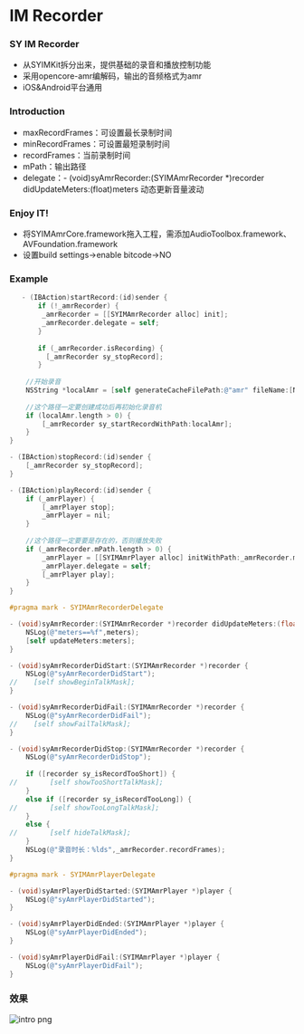 # IM Recorder
### SY IM Recorder

* 从SYIMKit拆分出来，提供基础的录音和播放控制功能
* 采用opencore-amr编解码，输出的音频格式为amr
* iOS&amp;Android平台通用

### Introduction

* maxRecordFrames：可设置最长录制时间
* minRecordFrames：可设置最短录制时间
* recordFrames：当前录制时间
* mPath：输出路径
* delegate：- (void)syAmrRecorder:(SYIMAmrRecorder *)recorder didUpdateMeters:(float)meters 动态更新音量波动

### Enjoy IT!

* 将SYIMAmrCore.framework拖入工程，需添加AudioToolbox.framework、AVFoundation.framework
* 设置build settings->enable bitcode->NO

### Example

``` objective-c
   - (IBAction)startRecord:(id)sender {
       if (!_amrRecorder) {
        _amrRecorder = [[SYIMAmrRecorder alloc] init];
        _amrRecorder.delegate = self;
       }
    
       if (_amrRecorder.isRecording) {
         [_amrRecorder sy_stopRecord];
       }
    
    //开始录音
    NSString *localAmr = [self generateCacheFilePath:@"amr" fileName:[NSString stringWithFormat:@"local%.f.amr", [[NSDate date] timeIntervalSince1970] * 1000.0]];
    
    //这个路径一定要创建成功后再初始化录音机
    if (localAmr.length > 0) {
        [_amrRecorder sy_startRecordWithPath:localAmr];
    }
}

- (IBAction)stopRecord:(id)sender {
    [_amrRecorder sy_stopRecord];
}

- (IBAction)playRecord:(id)sender {
    if (_amrPlayer) {
        [_amrPlayer stop];
        _amrPlayer = nil;
    }
    
    //这个路径一定要要是存在的，否则播放失败
    if (_amrRecorder.mPath.length > 0) {
        _amrPlayer = [[SYIMAmrPlayer alloc] initWithPath:_amrRecorder.mPath];
        _amrPlayer.delegate = self;
        [_amrPlayer play];
    }
}

#pragma mark - SYIMAmrRecorderDelegate

- (void)syAmrRecorder:(SYIMAmrRecorder *)recorder didUpdateMeters:(float)meters {
    NSLog(@"meters==%f",meters);
    [self updateMeters:meters];
}

- (void)syAmrRecorderDidStart:(SYIMAmrRecorder *)recorder {
    NSLog(@"syAmrRecorderDidStart");
//    [self showBeginTalkMask];
}

- (void)syAmrRecorderDidFail:(SYIMAmrRecorder *)recorder {
    NSLog(@"syAmrRecorderDidFail");
//    [self showFailTalkMask];
}

- (void)syAmrRecorderDidStop:(SYIMAmrRecorder *)recorder {
    NSLog(@"syAmrRecorderDidStop");
    
    if ([recorder sy_isRecordTooShort]) {
//        [self showTooShortTalkMask];
    }
    else if ([recorder sy_isRecordTooLong]) {
//        [self showTooLongTalkMask];
    }
    else {
//        [self hideTalkMask];
    }
    NSLog(@"录音时长：%lds",_amrRecorder.recordFrames);
}

#pragma mark - SYIMAmrPlayerDelegate

- (void)syAmrPlayerDidStarted:(SYIMAmrPlayer *)player {
    NSLog(@"syAmrPlayerDidStarted");
}

- (void)syAmrPlayerDidEnded:(SYIMAmrPlayer *)player {
    NSLog(@"syAmrPlayerDidEnded");
}

- (void)syAmrPlayerDidFail:(SYIMAmrPlayer *)player {
    NSLog(@"syAmrPlayerDidFail");
}
``` 

### 效果

![intro png](https://github.com/reesun1130/SYIMRecorder/blob/master/SYIMRecorder/amr.png)
